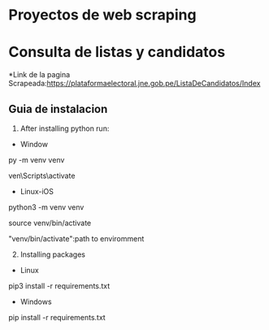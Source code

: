 # Proyectos de web scraping

# Consulta de listas y candidatos
*Link de la pagina Scrapeada:https://plataformaelectoral.jne.gob.pe/ListaDeCandidatos/Index

## Guia de instalacion


1. After installing python run:

- Window

py -m venv venv

ven\Scripts\activate

- Linux-iOS

python3 -m venv venv

source venv/bin/activate

"venv/bin/activate":path to enviromment

2. Installing packages

- Linux

pip3 install -r requirements.txt
- Windows

pip install -r requirements.txt


